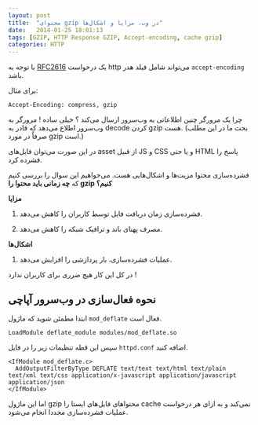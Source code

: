 ```yaml
---
layout: post
title:  "محتوای gzip در وب، مزایا و اشکال‌ها"
date:   2014-01-25 18:01:13
tags: [GZIP, HTTP Response GZIP, Accept-encoding, cache gzip]
categories: HTTP
---
```


 با توجه به [RFC2616](http://www.w3.org/Protocols/rfc2616/rfc2616-sec14.html#sec14.3) یک درخواست http می‌تواند شامل فیلد هدر `accept-encoding` باشد.

برای مثال: 

    Accept-Encoding: compress, gzip
    
چرا یک مرورگر چنین اطلاعاتی به وب‌سرور ارسال می‌کند ؟  خیلی ساده ! مرورگر به وب‌سرور اطلاع می‌دهد که قادر به decode کردن gzip هست. (بحث ما در این مطلب صرفاٌ در مورد gzip است.)

در این صورت می‌توان فایل‌های asset از قبیل JS و CSS و یا حتی HTML پاسخ را فشرده کرد. 

فشرده‌سازی محتوا مزیت‌ها و اشکال‌هایی هست. می‌خواهیم این سوال را بررسی کنیم که **چه زمانی باید محتوا را gzip کنیم؟**

**مزایا**

1. فشرده‌سازی زمان دریافت فایل توسط کاربران را کاهش می‌دهد.

2. مصرف پهنای باند و ترافیک شبکه را کاهش می‌دهد.

**اشکال‌ها**

1. عملیات فشرده‌سازی، بار پردازشی را افزایش می‌دهد.

در کل این کار هیچ ضرری برای کاربران ندارد !

نحوه فعال‌سازی در وب‌سرور آپاچی
--------------------------
 ابتدا مطمئن شوید که ماژول `mod_deflate` فعال است.

    LoadModule deflate_module modules/mod_deflate.so

سپس این قطه تنظیمات زیر را در فایل `httpd.conf` اضافه کنید.

    <IfModule mod_deflate.c>
      AddOutputFilterByType DEFLATE text/text text/html text/plain text/xml text/css application/x-javascript application/javascript application/json
    </IfModule>

اما این ماژول gzip محتواهای فایل‌های ایستا را cache نمی‌کند و به ازای هر درخواست عملیات فشرده‌سازی مجددا انجام می‌شود.
